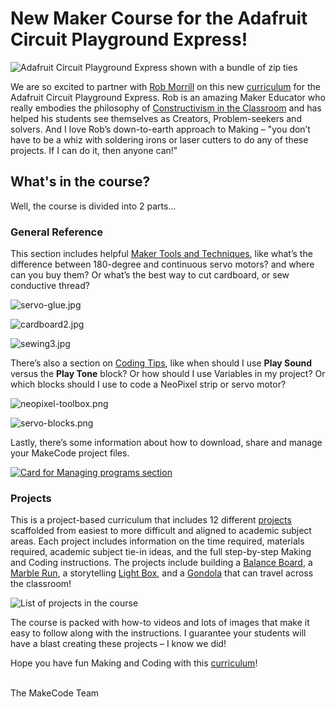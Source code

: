 # New Maker Course for the Adafruit Circuit Playground Express! 

![Adafruit Circuit Playground Express shown with a bundle of zip ties](/static/blog/adafruit/maker-course/zip-ties.jpg)

We are so excited to partner with [Rob Morrill](https://twitter.com/morrill_rob) on this new [curriculum](https://makecode.adafruit.com/courses/maker) for the Adafruit Circuit Playground Express. Rob is an amazing Maker Educator who really embodies the philosophy of [Constructivism in the Classroom](https://www.bing.com/search?q=constructivism+in+the+classroom) and has helped his students see themselves as Creators, Problem-seekers and solvers. And I love Rob’s down-to-earth approach to Making – "you don’t have to be a whiz with soldering irons or laser cutters to do any of these projects. If I can do it, then anyone can!"

## What's in the course?

Well, the course is divided into 2 parts...

### General Reference

This section includes helpful [Maker Tools and Techniques](https://makecode.adafruit.com/courses/maker/general/maker-tools-techniques), like what’s the difference between 180-degree and continuous servo motors? and where can you buy them? Or what’s the best way to cut cardboard, or sew conductive thread? 

![servo-glue.jpg](/static/blog/adafruit/maker-course/servo-glue.jpg)

![cardboard2.jpg](/static/blog/adafruit/maker-course/cardboard2.jpg)

![sewing3.jpg](/static/blog/adafruit/maker-course/sewing3.jpg)

There’s also a section on [Coding Tips](https://makecode.adafruit.com/courses/maker/general/coding), like when should I use **Play Sound** versus the **Play Tone** block? Or how should I use Variables in my project? Or which blocks should I use to code a NeoPixel strip or servo motor? 

![neopixel-toolbox.png](/static/blog/adafruit/maker-course/neopixel-toolbox.png)

![servo-blocks.png](/static/blog/adafruit/maker-course/servo-blocks.png)

Lastly, there’s some information about how to download, share and manage your MakeCode project files. 

[![Card for Managing programs section](/static/blog/adafruit/maker-course/managing-programs.png)](https://makecode.adafruit.com/courses/maker/general/load-manage-programs)

### Projects

This is a project-based curriculum that includes 12 different [projects](https://makecode.adafruit.com/courses/maker/projects) scaffolded from easiest to more difficult and aligned to academic subject areas. Each project includes information on the time required, materials required, academic subject tie-in ideas, and the full step-by-step Making and Coding instructions. The projects include building a [Balance Board](https://makecode.adafruit.com/courses/maker/projects/balance-board), a [Marble Run](https://makecode.adafruit.com/courses/maker/projects/marble-run), a storytelling [Light Box](https://makecode.adafruit.com/courses/maker/projects/light-box), and a [Gondola](https://makecode.adafruit.com/courses/maker/projects/gondola) that can travel across the classroom! 

![List of projects in the course](/static/blog/adafruit/maker-course/projects.jpg)

The course is packed with how-to videos and lots of images that make it easy to follow along with the instructions. I guarantee your students will have a blast creating these projects – I know we did!

Hope you have fun Making and Coding with this [curriculum](https://makecode.adafruit.com/courses/maker)!

<br/>
The MakeCode Team
